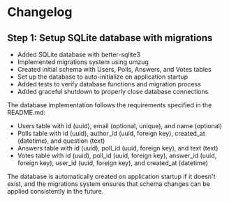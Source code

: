 # Changelog

## Step 1: Setup SQLite database with migrations

- Added SQLite database with better-sqlite3
- Implemented migrations system using umzug
- Created initial schema with Users, Polls, Answers, and Votes tables
- Set up the database to auto-initialize on application startup
- Added tests to verify database functions and migration process
- Added graceful shutdown to properly close database connections

The database implementation follows the requirements specified in the README.md:
- Users table with id (uuid), email (optional, unique), and name (optional)
- Polls table with id (uuid), author_id (uuid, foreign key), created_at (datetime), and question (text)
- Answers table with id (uuid), poll_id (uuid, foreign key), and text (text)
- Votes table with id (uuid), poll_id (uuid, foreign key), answer_id (uuid, foreign key), user_id (uuid, foreign key), and created_at (datetime)

The database is automatically created on application startup if it doesn't exist, and the migrations system ensures that schema changes can be applied consistently in the future.
